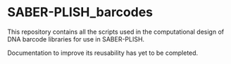# SABER-PLISH_barcodes

This repository contains all the scripts used in the computational design of DNA barcode libraries for use in SABER-PLISH.

Documentation to improve its reusability has yet to be completed.

